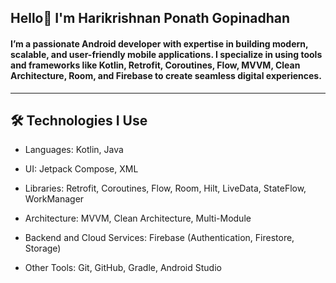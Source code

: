 Hello👋 I'm Harikrishnan Ponath Gopinadhan
----------------------------------------
#### I’m a passionate Android developer with expertise in building modern, scalable, and user-friendly mobile applications. I specialize in using tools and frameworks like Kotlin, Retrofit, Coroutines, Flow, MVVM, Clean Architecture, Room, and Firebase to create seamless digital experiences.
----------------------------------------

🛠️ Technologies I Use
----------------------------------------
- Languages: Kotlin, Java

- UI: Jetpack Compose, XML

- Libraries: Retrofit, Coroutines, Flow, Room, Hilt, LiveData, StateFlow, WorkManager

- Architecture: MVVM, Clean Architecture, Multi-Module

- Backend and Cloud Services: Firebase (Authentication, Firestore, Storage)

- Other Tools: Git, GitHub, Gradle, Android Studio
